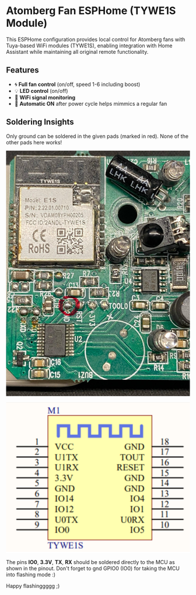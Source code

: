 # Atomberg Fan ESPHome (TYWE1S Module)



This ESPHome configuration provides local control for Atomberg fans with Tuya-based WiFi modules (TYWE1S), enabling integration with Home Assistant while maintaining all original remote functionality.

## Features

- 🌀 **Full fan control** (on/off, speed 1-6 including boost)
- 💡 **LED control** (on/off)
- 📶 **WiFi signal monitoring**
- 🔄 **Automatic ON** after power cycle helps mimmics a regular fan


## Soldering Insights

Only ground can be soldered in the given pads (marked in red). None of the other pads here works!

![image alt](https://github.com/josephgeorgep/atomberg/blob/d3205859a1c2604d09c4c08dceb7bda9cfacec2c/assets/board.png)


![image alt](https://github.com/josephgeorgep/atomberg/blob/d3205859a1c2604d09c4c08dceb7bda9cfacec2c/assets/TYWE1S.png)

The pins **IO0**, **3.3V**, **TX**, **RX** should be soldered directly to the MCU as shown in the pinout.
Don't forget to gnd GPIO0 (IO0) for taking the MCU into flashing mode :) 

Happy flashinggggg ;)
